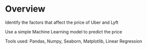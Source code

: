 # Overview
Identify the factors that affect the price of Uber and Lyft

Use a simple Machine Learning model to predict the price

Tools used:
Pandas, Numpy, Seaborn, Matplotlib, Linear Regression
